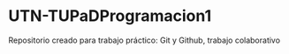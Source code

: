 # UTN-TUPaDProgramacion1

Repositorio creado para trabajo práctico: Git y Github, trabajo colaborativo

